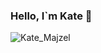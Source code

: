 ### Hello, I`m Kate 👋

![Kate_Majzel](https://user-images.githubusercontent.com/104032721/228881313-0c3567b6-e2d3-4166-b703-b4191a73efae.png)

<!--
**KateMajzel/KateMajzel** is a ✨ _special_ ✨ repository because its `README.md` (this file) appears on your GitHub profile.

Here are some ideas to get you started:

- 🔭 I’m currently working on ...
- 🌱 I’m currently learning ...
- 👯 I’m looking to collaborate on ...
- 🤔 I’m looking for help with ...
- 💬 Ask me about ...
- 📫 How to reach me: ...
- 😄 Pronouns: ...
- ⚡ Fun fact: ...
-->
